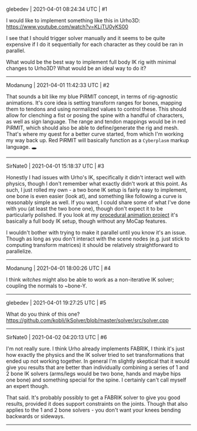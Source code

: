 glebedev | 2021-04-01 08:24:34 UTC | #1

I would like to implement something like this in Urho3D:
https://www.youtube.com/watch?v=KLjTU0yKS00

I see that I should trigger solver manually and it seems to be quite expensive if I do it sequentially for each character as they could be ran in parallel.

What would be the best way to implement full body IK rig with minimal changes to Urho3D? What would be an ideal way to do it?

-------------------------

Modanung | 2021-04-01 11:42:33 UTC | #2

That sounds a bit like my blue PiRMIT concept, in terms of rig-agnostic animations. It's core idea is setting transform ranges for bones, mapping them to tendons and using normalized values to control these. This should allow for clenching a fist or posing the spine with a handful of characters, as well as sign language. The range and tendon mappings would be in red PiRMIT, which should also be able to define/generate the rig and mesh. That's where my quest for a better curve started, from which I'm working my way back up. Red PiRMIT will basically function as a `Cyberplasm` markup language.
:hole:

-------------------------

SirNate0 | 2021-04-01 15:18:37 UTC | #3

Honestly I had issues with Urho's IK, specifically it didn't interact well with physics, though I don't remember what exactly didn't work at this point. As such, I just rolled my own - a two bone IK setup is fairly easy to implement, one bone is even easier (look at), and something like following a curve is reasonably simple as well. If you want, I could share some of what I've done with you (at least the two bone one), though don't expect it to be particularly polished. If you look at my [procedural animation project](https://discourse.urho3d.io/t/procedural-animation-project/6497) it's basically a full body IK setup, though without any MoCap features.

I wouldn't bother with trying to make it parallel until you know it's an issue. Though as long as you don't interact with the scene nodes (e.g. just stick to computing transform matrices) it should be relatively straightforward to parallelize.

-------------------------

Modanung | 2021-04-01 18:00:26 UTC | #4

I think _witches_ might also be able to work as a non-iterative IK solver; coupling the normals to ~bone-Y.

-------------------------

glebedev | 2021-04-01 19:27:25 UTC | #5

What do you think of this one? https://github.com/kobli/ikSolver/blob/master/solver/src/solver.cpp

-------------------------

SirNate0 | 2021-04-02 04:20:13 UTC | #6

I'm not really sure. I think Urho already implements FABRIK, I think it's just how exactly the physics and the IK solver tried to set transformations that ended up not working together. In general I'm slightly skeptical that it would give you results that are better than individually combining a series of 1 and 2 bone IK solvers (arms/legs would be two bone, hands and maybe hips one bone) and something special for the spine. I certainly can't call myself an expert though.

That said. It's probably possibly to get a FABRIK solver to give you good results, provided it does support constraints on the joints. Though that also applies to the 1 and 2 bone solvers - you don't want your knees bending backwards or sideways.

-------------------------

